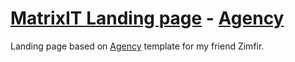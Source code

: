 # [MatrixIT Landing page](http://startbootstrap.com/) - [Agency](http://startbootstrap.com/template-overviews/agency/)

Landing page based on [Agency](http://startbootstrap.com/template-overviews/agency/) template for my friend Zimfir.
